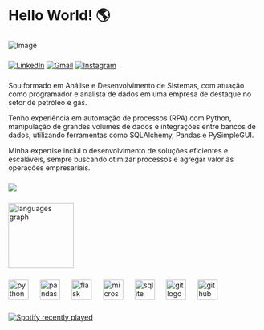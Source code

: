 # Hello World! 🌎

###

![Image](https://user-images.githubusercontent.com/74038190/240304586-d48893bd-0757-481c-8d7e-ba3e163feae7.png)

###

[![LinkedIn](https://img.shields.io/static/v1?message=LinkedIn&logo=linkedin&label=&color=0077B5&logoColor=white&labelColor=&style=for-the-badge)](https://www.linkedin.com/in/deeerick/)
[![Gmail](https://img.shields.io/static/v1?message=Gmail&logo=gmail&label=&color=D14836&logoColor=white&labelColor=&style=for-the-badge)](mailto:seuemail@exemplo.com)
[![Instagram](https://img.shields.io/static/v1?message=Instagram&logo=instagram&label=&color=E4405F&logoColor=white&labelColor=&style=for-the-badge)](https://www.instagram.com/_Deeerick)

###

Sou formado em Análise e Desenvolvimento de Sistemas, com atuação como programador e analista de dados em uma empresa de destaque no setor de petróleo e gás.

Tenho experiência em automação de processos (RPA) com Python, manipulação de grandes volumes de dados e integrações entre bancos de dados, utilizando ferramentas como SQLAlchemy, Pandas e PySimpleGUI.  

Minha expertise inclui o desenvolvimento de soluções eficientes e escaláveis, sempre buscando otimizar processos e agregar valor às operações empresariais.

###

<div align="">
  <img src="https://github-readme-streak-stats.herokuapp.com/?user=Deeerick&theme=ambient_gradient&hide_border=false"/>
</div>

###

<div align="">
  <img src="https://github-readme-stats.vercel.app/api/top-langs?username=Deeerick&locale=pt-br&hide_title=false&layout=compact&card_width=320&langs_count=5&theme=ambient_gradient&hide_border=false&exclude_repo=github-readme-stats&hide_progress=true" height="130" alt="languages graph"/>
</div>

###

<div align="">
  <img src="https://cdn.jsdelivr.net/gh/devicons/devicon/icons/python/python-original.svg" height="40" alt="python logo"  />
  <img width="15" />
  <img src="https://cdn.simpleicons.org/pandas/150458" height="40" alt="pandas logo"  />
  <img width="15" />
  <img src="https://cdn.jsdelivr.net/gh/devicons/devicon/icons/flask/flask-original.svg" height="40" alt="flask logo"  />
  <img width="15" />
  <img src="https://cdn.jsdelivr.net/gh/devicons/devicon/icons/microsoftsqlserver/microsoftsqlserver-plain.svg" height="40" alt="microsoftsqlserver logo"  />
  <img width="15" />
  <img src="https://cdn.jsdelivr.net/gh/devicons/devicon/icons/sqlite/sqlite-original.svg" height="40" alt="sqlite logo"  />
  <img width="15" />
  <img src="https://cdn.simpleicons.org/git/F05032" height="40" alt="git logo"  />
  <img width="15" />
  <img src="https://skillicons.dev/icons?i=github" height="40" alt="github logo"  />
</div>

<!-- ###

<div align="">
  <img src="https://profile-counter.glitch.me/Deeerick/count.svg?"  />
</div> -->

###

<div align="">
  <a href="https://open.spotify.com/user/Derick">
    <img src="https://spotify-recently-played-readme.vercel.app/api?user=dericksoares&count=5&unique=false" alt="Spotify recently played"  />
  </a>
</div>

###
